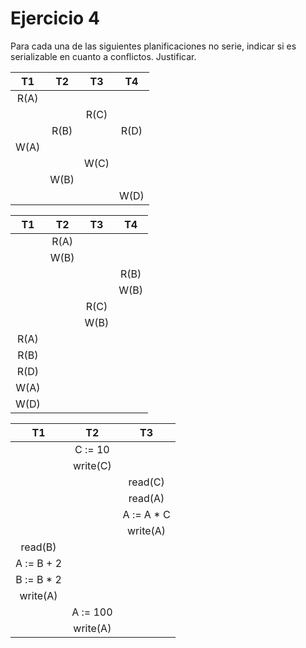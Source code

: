 # Ejercicio 4
Para cada una de las siguientes planificaciones no serie, indicar si es serializable en cuanto a conflictos.
Justificar.

|  T1  |  T2  |  T3  |  T4  |
| :--: | :--: | :--: | :--: |
| R(A) |      |      |      |
|      |      | R(C) |      |
|      | R(B) |      | R(D) |
| W(A) |      |      |      |
|      |      | W(C) |      |
|      | W(B) |      |      |
|      |      |      | W(D) |


|  T1  |  T2  |  T3  |  T4  |
| :--: | :--: | :--: | :--: |
|      | R(A) |      |      |
|      | W(B) |      |      |
|      |      |      | R(B) |
|      |      |      | W(B) |
|      |      | R(C) |      |
|      |      | W(B) |      |
| R(A) |      |      |      |
| R(B) |      |      |      |
| R(D) |      |      |      |
| W(A) |      |      |      |
| W(D) |      |      |      |



|      T1     |    T2    |      T3     |
| :---------: | :------: | :---------: |
|             |  C := 10 |             |
|             | write(C) |             |
|             |          |   read(C)   |
|             |          |   read(A)   |
|             |          | A := A \* C |
|             |          |   write(A)  |
|   read(B)   |          |             |
|  A := B + 2 |          |             |
| B := B \* 2 |          |             |
|   write(A)  |          |             |
|             | A := 100 |             |
|             | write(A) |             |
